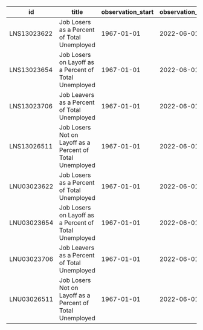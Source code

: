 | id          | title                                                     | observation_start   | observation_end   |
|-------------|-----------------------------------------------------------|---------------------|-------------------|
| LNS13023622 | Job Losers as a Percent of Total Unemployed               | 1967-01-01          | 2022-06-01        |
| LNS13023654 | Job Losers on Layoff as a Percent of Total Unemployed     | 1967-01-01          | 2022-06-01        |
| LNS13023706 | Job Leavers as a Percent of Total Unemployed              | 1967-01-01          | 2022-06-01        |
| LNS13026511 | Job Losers Not on Layoff as a Percent of Total Unemployed | 1967-01-01          | 2022-06-01        |
| LNU03023622 | Job Losers as a Percent of Total Unemployed               | 1967-01-01          | 2022-06-01        |
| LNU03023654 | Job Losers on Layoff as a Percent of Total Unemployed     | 1967-01-01          | 2022-06-01        |
| LNU03023706 | Job Leavers as a Percent of Total Unemployed              | 1967-01-01          | 2022-06-01        |
| LNU03026511 | Job Losers Not on Layoff as a Percent of Total Unemployed | 1967-01-01          | 2022-06-01        |